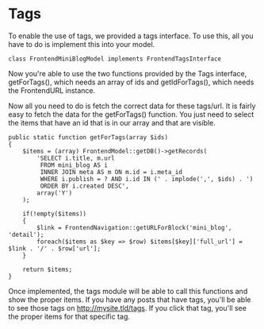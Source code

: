 # Tags

To enable the use of tags, we provided a tags interface. To use this, all you have to do is implement this into your model.

```
class FrontendMiniBlogModel implements FrontendTagsInterface
```

Now you're able to use the two functions provided by the Tags interface, getForTags(), which needs an array of ids and getIdForTags(), which needs the FrontendURL instance.

Now all you need to do is fetch the correct data for these tags/url. It is fairly easy to fetch the data for the getForTags() function. You just need to select the items that have an id that is in our array and that are visible.

```
public static function getForTags(array $ids)
{
	$items = (array) FrontendModel::getDB()->getRecords(
		'SELECT i.title, m.url
		 FROM mini_blog AS i
		 INNER JOIN meta AS m ON m.id = i.meta_id
		 WHERE i.publish = ? AND i.id IN (' . implode(',', $ids) . ')
		 ORDER BY i.created DESC',
		array('Y')
	);

	if(!empty($items))
	{
		$link = FrontendNavigation::getURLForBlock('mini_blog', 'detail');
		foreach($items as $key => $row) $items[$key]['full_url'] = $link . '/' . $row['url'];
	}

	return $items;
}
```

Once implemented, the tags module will be able to call this functions and show the proper items. If you have any posts that have tags, you'll be able to see those tags on http://mysite.tld/tags. If you click that tag, you'll see the proper items for that specific tag.